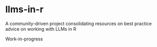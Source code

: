 # llms-in-r

A community-driven project consolidating resources on best practice advice on working with LLMs in R

Work-in-progress


